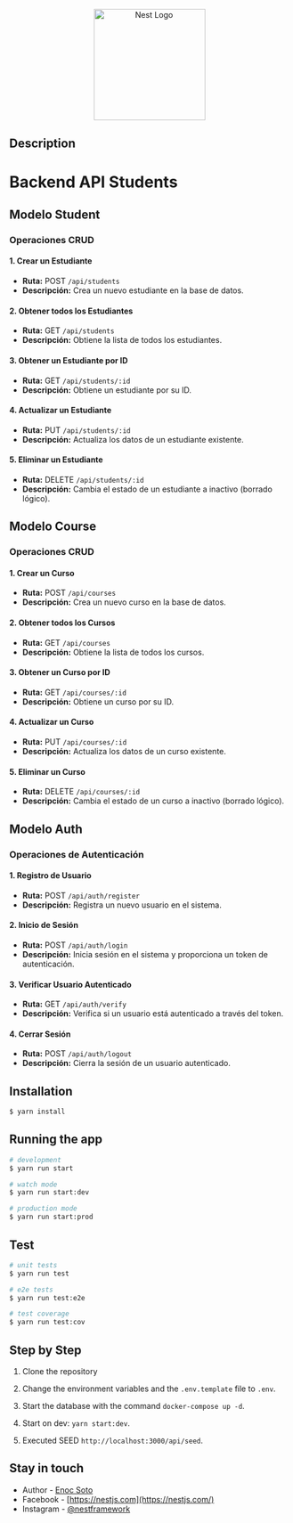<p align="center">
  <a href="http://nestjs.com/" target="blank"><img src="https://nestjs.com/img/logo-small.svg" width="200" alt="Nest Logo" /></a>
</p>

## Description

# Backend API Students

## Modelo Student

### Operaciones CRUD

#### 1. Crear un Estudiante

- **Ruta:** POST `/api/students`
- **Descripción:** Crea un nuevo estudiante en la base de datos.

#### 2. Obtener todos los Estudiantes

- **Ruta:** GET `/api/students`
- **Descripción:** Obtiene la lista de todos los estudiantes.

#### 3. Obtener un Estudiante por ID

- **Ruta:** GET `/api/students/:id`
- **Descripción:** Obtiene un estudiante por su ID.

#### 4. Actualizar un Estudiante

- **Ruta:** PUT `/api/students/:id`
- **Descripción:** Actualiza los datos de un estudiante existente.

#### 5. Eliminar un Estudiante

- **Ruta:** DELETE `/api/students/:id`
- **Descripción:** Cambia el estado de un estudiante a inactivo (borrado lógico).

## Modelo Course

### Operaciones CRUD

#### 1. Crear un Curso

- **Ruta:** POST `/api/courses`
- **Descripción:** Crea un nuevo curso en la base de datos.

#### 2. Obtener todos los Cursos

- **Ruta:** GET `/api/courses`
- **Descripción:** Obtiene la lista de todos los cursos.

#### 3. Obtener un Curso por ID

- **Ruta:** GET `/api/courses/:id`
- **Descripción:** Obtiene un curso por su ID.

#### 4. Actualizar un Curso

- **Ruta:** PUT `/api/courses/:id`
- **Descripción:** Actualiza los datos de un curso existente.

#### 5. Eliminar un Curso

- **Ruta:** DELETE `/api/courses/:id`
- **Descripción:** Cambia el estado de un curso a inactivo (borrado lógico).

## Modelo Auth

### Operaciones de Autenticación

#### 1. Registro de Usuario

- **Ruta:** POST `/api/auth/register`
- **Descripción:** Registra un nuevo usuario en el sistema.

#### 2. Inicio de Sesión

- **Ruta:** POST `/api/auth/login`
- **Descripción:** Inicia sesión en el sistema y proporciona un token de autenticación.

#### 3. Verificar Usuario Autenticado

- **Ruta:** GET `/api/auth/verify`
- **Descripción:** Verifica si un usuario está autenticado a través del token.

#### 4. Cerrar Sesión

- **Ruta:** POST `/api/auth/logout`
- **Descripción:** Cierra la sesión de un usuario autenticado.

## Installation

```bash
$ yarn install
```

## Running the app

```bash
# development
$ yarn run start

# watch mode
$ yarn run start:dev

# production mode
$ yarn run start:prod
```

## Test

```bash
# unit tests
$ yarn run test

# e2e tests
$ yarn run test:e2e

# test coverage
$ yarn run test:cov
```
## Step by Step

1. Clone the repository

2. Change the environment variables and the `.env.template` file to `.env`.

3. Start the database with the command `docker-compose up -d`.

4. Start on dev: ```yarn start:dev```.

5. Executed SEED `http://localhost:3000/api/seed`.

## Stay in touch

- Author - [Enoc Soto](https://github.com/enocsoto)
- Facebook - [https://nestjs.com](https://nestjs.com/)
- Instagram - [@nestframework](https://instagram.com/enocdj)

